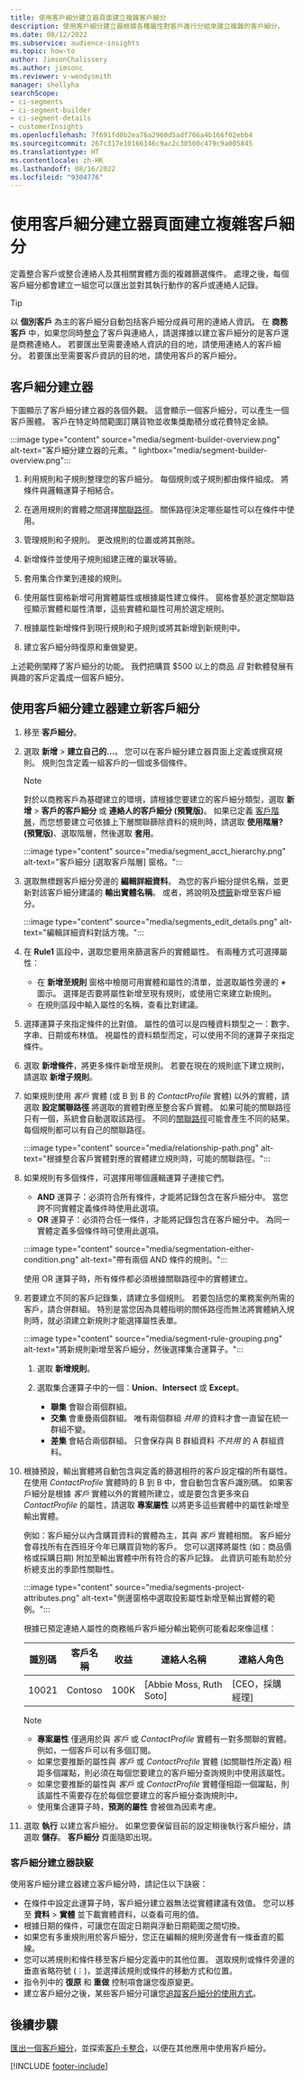 ```yaml
---
title: 使用客戶細分建立器頁面建立複雜客戶細分
description: 使用客戶細分建立器根據各種屬性對客戶進行分組來建立複雜的客戶細分。
ms.date: 08/12/2022
ms.subservice: audience-insights
ms.topic: how-to
author: JimsonChalissery
ms.author: jimsonc
ms.reviewer: v-wendysmith
manager: shellyha
searchScope:
- ci-segments
- ci-segment-builder
- ci-segment-details
- customerInsights
ms.openlocfilehash: 7f691fd0b2ea76a2960d5adf766a4b166f02ebb4
ms.sourcegitcommit: 267c317e10166146c9ac2c30560c479c9a005845
ms.translationtype: HT
ms.contentlocale: zh-HK
ms.lasthandoff: 08/16/2022
ms.locfileid: "9304776"
---
```

# <a name="create-complex-segments-with-segment-builder"></a>使用客戶細分建立器頁面建立複雜客戶細分

定義整合客戶或整合連絡人及其相關實體方面的複雜篩選條件。 處理之後，每個客戶細分都會建立一組您可以匯出並對其執行動作的客戶或連絡人記錄。

> [!TIP]
> 以 **個別客戶** 為主的客戶細分自動包括客戶細分成員可用的連絡人資訊。 在 **商務客戶** 中，如果您同時[整合](data-unification.md)了客戶與連絡人，請選擇據以建立客戶細分的是客戶還是商務連絡人。 若要匯出至需要連絡人資訊的目的地，請使用連絡人的客戶細分。 若要匯出至需要客戶資訊的目的地，請使用客戶的客戶細分。

## <a name="segment-builder"></a>客戶細分建立器

下圖顯示了客戶細分建立器的各個外觀。 這會顯示一個客戶細分，可以產生一個客戶團體。 客戶在特定時間範圍訂購貨物並收集獎勵積分或花費特定金額。

:::image type="content" source="media/segment-builder-overview.png" alt-text="客戶細分建立器的元素。" lightbox="media/segment-builder-overview.png":::

1. 利用規則和子規則整理您的客戶細分。 每個規則或子規則都由條件組成。 將條件與邏輯運算子相結合。

1. 在適用規則的實體之間選擇[關聯路徑](relationships.md)。 關係路徑決定哪些屬性可以在條件中使用。

1. 管理規則和子規則。 更改規則的位置或將其刪除。

1. 新增條件並使用子規則組建正確的巢狀等級。

1. 套用集合作業到連接的規則。

1. 使用屬性窗格新增可用實體屬性或根據屬性建立條件。 窗格會基於選定關聯路徑顯示實體和屬性清單，這些實體和屬性可用於選定規則。

1. 根據屬性新增條件到現行規則和子規則或將其新增到新規則中。

1. 建立客戶細分時復原和重做變更。

上述範例闡釋了客戶細分的功能。 我們把購買 $500 以上的商品 *且* 對軟體發展有興趣的客戶定義成一個客戶細分。

## <a name="create-a-new-segment-with-segment-builder"></a>使用客戶細分建立器建立新客戶細分

1. 移至 **客戶細分**。

1. 選取 **新增** > **建立自己的...**。 您可以在客戶細分建立器頁面上定義或撰寫規則。 規則包含定義一組客戶的一個或多個條件。

   > [!NOTE]
   > 對於以商務客戶為基礎建立的環境，請根據您要建立的客戶細分類型，選取 **新增** > **客戶的客戶細分** 或 **連絡人的客戶細分 (預覽版)**。 如果已定義 [客戶階層](relationships.md#set-up-account-hierarchies)，而您想要建立可依據上下層關聯篩除資料的規則時，請選取 **使用階層? (預覽版)**、選取階層，然後選取 **套用**。
   >
   > :::image type="content" source="media/segment_acct_hierarchy.png" alt-text="客戶細分 [選取客戶階層] 窗格。":::

1. 選取無標題客戶細分旁邊的 **編輯詳細資料**。 為您的客戶細分提供名稱，並更新對該客戶細分建議的 **輸出實體名稱**。 或者，將說明及[標籤](work-with-tags-columns.md#manage-tags)新增至客戶細分。

   :::image type="content" source="media/segments_edit_details.png" alt-text="編輯詳細資料對話方塊。":::

1. 在 **Rule1** 區段中，選取您要用來篩選客戶的實體屬性。 有兩種方式可選擇屬性：
   - 在 **新增至規則** 窗格中檢閱可用實體和屬性的清單，並選取屬性旁邊的 **+** 圖示。 選擇是否要將屬性新增至現有規則，或使用它來建立新規則。
   - 在規則區段中輸入屬性的名稱，查看比對建議。

1. 選擇運算子來指定條件的比對值。 屬性的值可以是四種資料類型之一：數字、字串、日期或布林值。 視屬性的資料類型而定，可以使用不同的運算子來指定條件。

1. 選取 **新增條件**，將更多條件新增至規則。 若要在現在的規則底下建立規則，請選取 **新增子規則**。

1. 如果規則使用 *客戶* 實體 (或 B 到 B 的 *ContactProfile* 實體) 以外的實體，請選取 **設定關聯路徑** 將選取的實體對應至整合客戶實體。 如果可能的關聯路徑只有一個，系統會自動選取該路徑。 不同的[關聯路徑](relationships.md#relationship-paths)可能會產生不同的結果。 每個規則都可以有自己的關聯路徑。

   :::image type="content" source="media/relationship-path.png" alt-text="根據整合客戶實體對應的實體建立規則時，可能的關聯路徑。":::

1. 如果規則有多個條件，可選擇用哪個邏輯運算子連接它們。  
   - **AND** 運算子：必須符合所有條件，才能將記錄包含在客戶細分中。 當您跨不同實體定義條件時使用此選項。
   - **OR** 運算子：必須符合任一條件，才能將記錄包含在客戶細分中。 為同一實體定義多個條件時可使用此選項。

   :::image type="content" source="media/segmentation-either-condition.png" alt-text="帶有兩個 AND 條件的規則。":::

   使用 OR 運算子時，所有條件都必須根據關聯路徑中的實體建立。

1. 若要建立不同的客戶記錄集，請建立多個規則。 若要包括您的業務案例所需的客戶，請合併群組。 特別是當您因為具體指明的關係路徑而無法將實體納入規則時，就必須建立新規則才能選擇屬性表單。

      :::image type="content" source="media/segment-rule-grouping.png" alt-text="將新規則新增至客戶細分，然後選擇集合運算子。":::

   1. 選取 **新增規則**。
   1. 選取集合運算子中的一個：**Union**、**Intersect** 或 **Except**。

      - **聯集** 會聯合兩個群組。
      - **交集** 會重疊兩個群組。 唯有兩個群組 *共用* 的資料才會一直留在統一群組不變。
      - **差集** 會結合兩個群組。 只會保存與 B 群組資料 *不共用* 的 A 群組資料。

1. 根據預設，輸出實體將自動包含與定義的篩選相符的客戶設定檔的所有屬性。 在使用 *ContactProfile* 實體時的 B 到 B 中，會自動包含客戶識別碼。 如果客戶細分是根據 *客戶* 實體以外的實體所建立，或是要包含更多來自 *ContactProfile* 的屬性，請選取 **專案屬性** 以將更多這些實體中的屬性新增至輸出實體。
 
   例如：客戶細分以內含購買資料的實體為主，其與 *客戶* 實體相關。 客戶細分會尋找所有在西班牙今年已購買貨物的客戶。 您可以選擇將屬性 (如：商品價格或採購日期) 附加至輸出實體中所有符合的客戶記錄。 此資訊可能有助於分析總支出的季節性關聯性。

   :::image type="content" source="media/segments-project-attributes.png" alt-text="側邊窗格中選取投影屬性新增至輸出實體的範例。":::
 
   根據已預定連絡人屬性的商務帳戶客戶細分輸出範例可能看起來像這樣：

   |識別碼  |客戶名稱  |收益  |連絡人名稱  | 連絡人角色|
   |---------|---------|---------|---------|---|
   |10021     | Contoso | 100K | [Abbie Moss, Ruth Soto]  | [CEO，採購經理]

   > [!NOTE]
   > - **專案屬性** 僅適用於與 *客戶* 或 *ContactProfile* 實體有一對多關聯的實體。 例如，一個客戶可以有多個訂閱。
   > - 如果您要推斷的屬性與 *客戶* 或 *ContactProfile* 實體 (如關聯性所定義) 相距多個躍點，則必須在每個您要建立的客戶細分查詢規則中使用該屬性。
   > - 如果您要推斷的屬性與 *客戶* 或 *ContactProfile* 實體僅相距一個躍點，則該屬性不需要存在於每個您要建立的客戶細分查詢規則中。
   > - 使用集合運算子時，**預測的屬性** 會被做為因素考慮。

1. 選取 **執行** 以建立客戶細分。 如果您要保留目前的設定稍後執行客戶細分，請選取 **儲存**。 **客戶細分** 頁面隨即出現。

### <a name="segment-builder-tips"></a>客戶細分建立器訣竅

使用客戶細分建立器建立客戶細分時，請記住以下訣竅：

- 在條件中設定此運算子時，客戶細分建立器無法從實體建議有效值。 您可以移至 **資料** > **實體** 並下載實體資料，以查看可用的值。
- 根據日期的條件，可讓您在固定日期與浮動日期範圍之間切換。
- 如果您有多重規則用於客戶細分，您正在編輯的規則旁邊會有一條垂直的藍線。
- 您可以將規則和條件移至客戶細分定義中的其他位置。 選取規則或條件旁邊的垂直省略符號 (&vellip;)，並選擇該規則或條件的移動方式和位置。
- 指令列中的 **復原** 和 **重做** 控制項會讓您復原變更。
- 建立客戶細分之後，某些客戶細分可讓您[追蹤客戶細分的使用方式](segments.md#track-usage-of-a-segment)。

## <a name="next-steps"></a>後續步驟

[匯出一個客戶細分](export-destinations.md)，並探索[客戶卡整合](customer-card-add-in.md)，以便在其他應用中使用客戶細分。

[!INCLUDE [footer-include](includes/footer-banner.md)]
